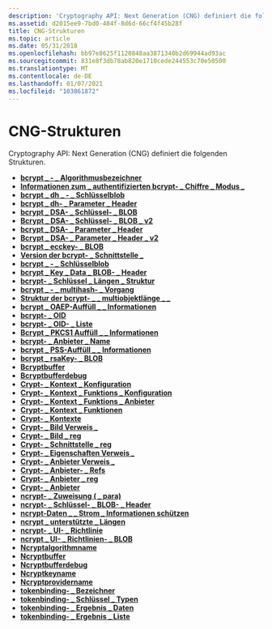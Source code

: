 ```yaml
---
description: 'Cryptography API: Next Generation (CNG) definiert die folgenden Strukturen.'
ms.assetid: d2015ee9-7bd0-484f-8d6d-66cf4f45b28f
title: CNG-Strukturen
ms.topic: article
ms.date: 05/31/2018
ms.openlocfilehash: bb97e8625f1120848aa3871340b2d69944ad93ac
ms.sourcegitcommit: 831e8f3db78ab820e1710cede244553c70e50500
ms.translationtype: MT
ms.contentlocale: de-DE
ms.lasthandoff: 01/07/2021
ms.locfileid: "103861872"
---
```

# <a name="cng-structures"></a>CNG-Strukturen

Cryptography API: Next Generation (CNG) definiert die folgenden Strukturen.

-   [**bcrypt \_ - \_ Algorithmusbezeichner**](/windows/desktop/api/Bcrypt/ns-bcrypt-bcrypt_algorithm_identifier)
-   [**Informationen zum \_ authentifizierten bcrypt- \_ Chiffre \_ Modus \_**](/windows/desktop/api/Bcrypt/ns-bcrypt-bcrypt_authenticated_cipher_mode_info)
-   [**bcrypt \_ dh \_ - \_ Schlüsselblob**](/windows/desktop/api/Bcrypt/ns-bcrypt-bcrypt_dh_key_blob)
-   [**bcrypt \_ dh- \_ Parameter \_ Header**](/windows/desktop/api/Bcrypt/ns-bcrypt-bcrypt_dh_parameter_header)
-   [**bcrypt \_ DSA- \_ Schlüssel- \_ BLOB**](/windows/desktop/api/Bcrypt/ns-bcrypt-bcrypt_dsa_key_blob)
-   [**Bcrypt \_ DSA- \_ Schlüssel- \_ BLOB \_ v2**](/windows/desktop/api/Bcrypt/ns-bcrypt-bcrypt_dsa_key_blob_v2)
-   [**bcrypt \_ DSA- \_ Parameter \_ Header**](/windows/desktop/api/Bcrypt/ns-bcrypt-bcrypt_dsa_parameter_header)
-   [**Bcrypt \_ DSA- \_ Parameter \_ Header \_ v2**](/windows/desktop/api/Bcrypt/ns-bcrypt-bcrypt_dsa_parameter_header_v2)
-   [**bcrypt \_ ecckey- \_ BLOB**](/windows/desktop/api/Bcrypt/ns-bcrypt-bcrypt_ecckey_blob)
-   [**Version der bcrypt- \_ Schnittstelle \_**](/windows/desktop/api/Bcrypt/ns-bcrypt-bcrypt_interface_version)
-   [**bcrypt \_ - \_ Schlüsselblob**](/windows/desktop/api/Bcrypt/ns-bcrypt-bcrypt_key_blob)
-   [**bcrypt \_ Key \_ Data \_ BLOB- \_ Header**](/windows/desktop/api/Bcrypt/ns-bcrypt-bcrypt_key_data_blob_header)
-   [**bcrypt- \_ Schlüssel \_ Längen \_ Struktur**](/windows/desktop/api/Bcrypt/ns-bcrypt-bcrypt_key_lengths_struct)
-   [**bcrypt \_ - \_ multihash- \_ Vorgang**](/windows/desktop/api/Bcrypt/ns-bcrypt-bcrypt_multi_hash_operation)
-   [**Struktur der bcrypt- \_ \_ multiobjektlänge \_ \_**](/windows/desktop/api/Bcrypt/ns-bcrypt-bcrypt_multi_object_length_struct)
-   [**bcrypt \_ OAEP-Auffüll \_ \_ Informationen**](/windows/desktop/api/Bcrypt/ns-bcrypt-bcrypt_oaep_padding_info)
-   [**bcrypt- \_ OID**](/windows/desktop/api/Bcrypt/ns-bcrypt-bcrypt_oid)
-   [**bcrypt- \_ OID- \_ Liste**](/windows/desktop/api/Bcrypt/ns-bcrypt-bcrypt_oid_list)
-   [**Bcrypt \_ PKCS1 Auffüll \_ \_ Informationen**](/windows/desktop/api/Bcrypt/ns-bcrypt-bcrypt_pkcs1_padding_info)
-   [**bcrypt- \_ Anbieter \_ Name**](/windows/desktop/api/Bcrypt/ns-bcrypt-bcrypt_provider_name)
-   [**bcrypt \_ PSS-Auffüll \_ \_ Informationen**](/windows/desktop/api/Bcrypt/ns-bcrypt-bcrypt_pss_padding_info)
-   [**bcrypt \_ rsaKey- \_ BLOB**](/windows/desktop/api/Bcrypt/ns-bcrypt-bcrypt_rsakey_blob)
-   [**Bcryptbuffer**](/previous-versions/windows/desktop/legacy/aa375368(v=vs.85))
-   [**Bcryptbufferdebug**](/previous-versions/windows/desktop/legacy/aa375370(v=vs.85))
-   [**Crypt- \_ Kontext \_ Konfiguration**](/windows/desktop/api/Bcrypt/ns-bcrypt-crypt_context_config)
-   [**Crypt- \_ Kontext \_ Funktions \_ Konfiguration**](/windows/desktop/api/Bcrypt/ns-bcrypt-crypt_context_function_config)
-   [**Crypt- \_ Kontext \_ Funktions \_ Anbieter**](/windows/desktop/api/Bcrypt/ns-bcrypt-crypt_context_function_providers)
-   [**Crypt- \_ Kontext \_ Funktionen**](/windows/desktop/api/Bcrypt/ns-bcrypt-crypt_context_functions)
-   [**Crypt- \_ Kontexte**](/windows/desktop/api/Bcrypt/ns-bcrypt-crypt_contexts)
-   [**Crypt- \_ Bild Verweis \_**](/windows/desktop/api/Bcrypt/ns-bcrypt-crypt_image_ref)
-   [**Crypt- \_ Bild \_ reg**](/windows/desktop/api/Bcrypt/ns-bcrypt-crypt_image_reg)
-   [**Crypt- \_ Schnittstelle \_ reg**](/windows/desktop/api/Bcrypt/ns-bcrypt-crypt_interface_reg)
-   [**Crypt- \_ Eigenschaften Verweis \_**](/windows/desktop/api/Bcrypt/ns-bcrypt-crypt_property_ref)
-   [**Crypt- \_ Anbieter Verweis \_**](/windows/desktop/api/Bcrypt/ns-bcrypt-crypt_provider_ref)
-   [**Crypt- \_ Anbieter- \_ Refs**](/windows/desktop/api/Bcrypt/ns-bcrypt-crypt_provider_refs)
-   [**Crypt- \_ Anbieter \_ reg**](/windows/desktop/api/Bcrypt/ns-bcrypt-crypt_provider_reg)
-   [**Crypt- \_ Anbieter**](/windows/desktop/api/Bcrypt/ns-bcrypt-crypt_providers)
-   [**ncrypt- \_ Zuweisung ( \_ para)**](/windows/desktop/api/Ncrypt/ns-ncrypt-ncrypt_alloc_para)
-   [**ncrypt- \_ Schlüssel- \_ BLOB- \_ Header**](/windows/desktop/api/Ncrypt/ns-ncrypt-ncrypt_key_blob_header)
-   [**ncrypt-Daten \_ \_ Strom \_ Informationen schützen**](/windows/desktop/api/NCryptprotect/ns-ncryptprotect-ncrypt_protect_stream_info)
-   [**ncrypt \_ unterstützte \_ Längen**](/windows/desktop/api/Ncrypt/ns-ncrypt-ncrypt_supported_lengths)
-   [**ncrypt- \_ UI- \_ Richtlinie**](/windows/desktop/api/Ncrypt/ns-ncrypt-ncrypt_ui_policy)
-   [**ncrypt \_ UI- \_ Richtlinien- \_ BLOB**](ncrypt-ui-policy-blob.md)
-   [**Ncryptalgorithmname**](/windows/desktop/api/Ncrypt/ns-ncrypt-ncryptalgorithmname)
-   [**Ncryptbuffer**](https://msdn.microsoft.com/library/Aa376245(v=VS.85).aspx)
-   [**Ncryptbufferdebug**](https://msdn.microsoft.com/library/Aa376244(v=VS.85).aspx)
-   [**Ncryptkeyname**](/windows/desktop/api/Ncrypt/ns-ncrypt-ncryptkeyname)
-   [**Ncryptprovidername**](/windows/desktop/api/Ncrypt/ns-ncrypt-ncryptprovidername)
-   [**tokenbinding- \_ Bezeichner**](/windows/desktop/api/tokenbinding/ns-tokenbinding-tokenbinding_identifier)
-   [**tokenbinding- \_ Schlüssel \_ Typen**](/windows/desktop/api/tokenbinding/ns-tokenbinding-tokenbinding_key_types)
-   [**tokenbinding- \_ Ergebnis \_ Daten**](/windows/desktop/api/tokenbinding/ns-tokenbinding-tokenbinding_result_data)
-   [**tokenbinding- \_ Ergebnis \_ Liste**](/windows/desktop/api/tokenbinding/ns-tokenbinding-tokenbinding_result_list)

 

 
